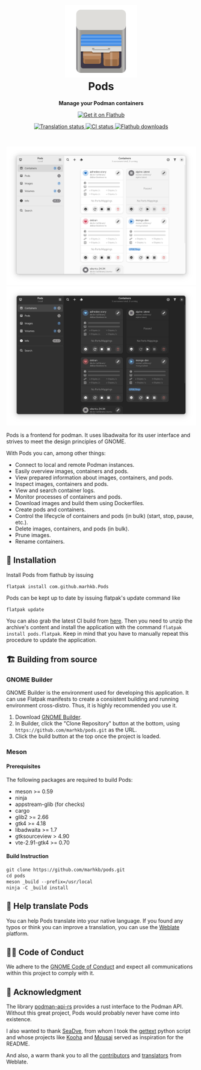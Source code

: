 <h1 align="center">
  <img src="data/icons/com.github.marhkb.Pods.svg" alt="Pods" width="192" height="192"/>
  <br>
  Pods
</h1>

<p align="center"><strong>Manage your Podman containers</strong></p>

<p align="center">
  <a href="https://flathub.org/apps/details/com.github.marhkb.Pods">
    <img alt="Get it on Flathub" src="https://flathub.org/api/badge?locale=en"/>
  </a>
  <br>
</p>

<p align="center">
  <a href="https://hosted.weblate.org/engage/pods/">
    <img src="https://hosted.weblate.org/widgets/pods/-/main/svg-badge.svg" alt="Translation status" />
  </a>
  <a href="https://github.com/marhkb/pods/actions/workflows/ci.yml">
    <img src="https://github.com/marhkb/pods/actions/workflows/ci.yml/badge.svg" alt="CI status"/>
  </a>
  <a href="https://flathub.org/apps/details/com.github.marhkb.Pods">
    <img alt="Flathub downloads" src="https://img.shields.io/badge/dynamic/json?color=informational&label=downloads&logo=flathub&logoColor=white&query=%24.installs_total&url=https%3A%2F%2Fflathub.org%2Fapi%2Fv2%2Fstats%2Fcom.github.marhkb.Pods"/>
  </a>
</p>

<br>

<p align="center">
  <img src="data/screenshots/light.png#gh-light-mode-only" alt="Preview"/>
  <img src="data/screenshots/dark.png#gh-dark-mode-only" alt="Preview"/>
</p>

Pods is a frontend for podman. It uses libadwaita for its user interface and strives to meet the design principles of GNOME.

With Pods you can, among other things:

- Connect to local and remote Podman instances.
- Easily overview images, containers and pods.
- View prepared information about images, containers, and pods.
- Inspect images, containers and pods.
- View and search container logs.
- Monitor processes of containers and pods.
- Download images and build them using Dockerfiles.
- Create pods and containers.
- Control the lifecycle of containers and pods (in bulk) (start, stop, pause, etc.).
- Delete images, containers, and pods (in bulk).
- Prune images.
- Rename containers.

## 🔌 Installation

Install Pods from flathub by issuing

```shell
flatpak install com.github.marhkb.Pods
```

Pods can be kept up to date by issuing flatpak's update command like

```shell
flatpak update
```

You can also grab the latest CI build from [here](https://nightly.link/marhkb/pods/workflows/ci/main).
Then you need to unzip the archive's content and install the application with the command `flatpak install pods.flatpak`.
Keep in mind that you have to manually repeat this procedure to update the application.

## 🏗️ Building from source

### GNOME Builder

GNOME Builder is the environment used for developing this application.
It can use Flatpak manifests to create a consistent building and running
environment cross-distro. Thus, it is highly recommended you use it.

1. Download [GNOME Builder](https://flathub.org/apps/details/org.gnome.Builder).
2. In Builder, click the "Clone Repository" button at the bottom, using `https://github.com/marhkb/pods.git` as the URL.
3. Click the build button at the top once the project is loaded.

### Meson

#### Prerequisites

The following packages are required to build Pods:

- meson >= 0.59
- ninja
- appstream-glib (for checks)
- cargo
- glib2 >= 2.66
- gtk4 >= 4.18
- libadwaita >= 1.7
- gtksourceview > 4.90
- vte-2.91-gtk4 >= 0.70

#### Build Instruction

```shell
git clone https://github.com/marhkb/pods.git
cd pods
meson _build --prefix=/usr/local
ninja -C _build install
```

## 🙌 Help translate Pods

You can help Pods translate into your native language. If you found any typos
or think you can improve a translation, you can use the [Weblate](https://hosted.weblate.org/engage/pods/) platform.

## 👨‍💻️ Code of Conduct

We adhere to the [GNOME Code of Conduct](/CODE_OF_CONDUCT.md) and expect all communications within this project to comply with it.

## 💝 Acknowledgment

The library [podman-api-rs](https://github.com/vv9k/podman-api-rs) provides a rust interface to the Podman API.
Without this great project, Pods would probably never have come into existence.

I also wanted to thank [SeaDve](https://github.com/SeaDve), from whom I took the [gettext](https://github.com/SeaDve/scripts/blob/0bd6f162ec8f2b3f0a9ad12816477fed934077db/gettext_rs.py) python script and whose projects like [Kooha](https://github.com/SeaDve/Kooha) and [Mousai](https://github.com/SeaDve/Mousai) served as inspiration for the README.

And also, a warm thank you to all the [contributors](https://github.com/marhkb/pods/graphs/contributors)
and [translators](https://hosted.weblate.org/engage/pods/) from Weblate.
